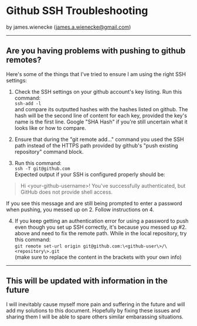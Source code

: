 # Github SSH Troubleshooting
by james.wienecke (james.a.wienecke@gmail.com)

---

## Are you having problems with pushing to github remotes?
Here's some of the things that I've tried to ensure I am using the right SSH settings:  

1. Check the SSH settings on your github account's key listing. Run this command:  
`ssh-add -l`  
and compare its outputted hashes with the hashes listed on github. The hash will be the second line of content for each key, provided the key's name is the first line. Google "SHA Hash" if you're still uncertain what it looks like or how to compare.

2. Ensure that during the "git remote add..." command you used the SSH path instead of the HTTPS path provided by github's "push existing repository" command block.

3. Run this command:  
`ssh -T git@github.com`  
Expected output if your SSH is configured properly should be:

> Hi \<your-github-username\>! You've successfully authenticated, but GitHub does not provide shell access.

If you see this message and are still being prompted to enter a password when pushing, you messed up on 2. Follow instructions on 4.

4. If you keep getting an authentication error for using a password to push even though you set up SSH correctly, it's because you messed up #2. above and need to fix the remote path. While in the local repository, try this command:  
`git remote set-url origin git@github.com:\<github-user\>/\<repository\>.git`  
(make sure to replace the content in the brackets with your own info)

---

## This will be updated with information in the future
I will inevitably cause myself more pain and suffering in the future and will add my solutions to this document. Hopefully by fixing these issues and sharing them I will be able to spare others similar embarassing situations.
